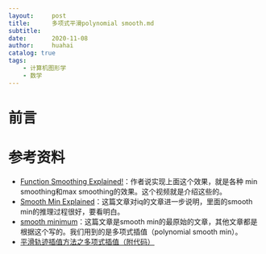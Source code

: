 ```yaml
---
layout:     post
title:      多项式平滑polynomial smooth.md
subtitle:   
date:       2020-11-08
author:     huahai
catalog: true
tags:
    - 计算机图形学
    - 数学
---
```


# 前言

# 参考资料

- [Function Smoothing Explained!](https://www.youtube.com/watch?v=YJ4iyff7zbk)：作者说实现上面这个效果，就是各种 min smoothing和max smoothing的效果。这个视频就是介绍这些的。
- [Smooth Min Explained](http://www.viniciusgraciano.com/blog/smin/)：这篇文章对iq的文章进一步说明，里面的smooth min的推理过程很好，要看明白。
- [smooth minimum](https://www.iquilezles.org/www/articles/smin/smin.htm)：这篇文章是smooth min的最原始的文章，其他文章都是根据这个写的。我们用到的是多项式插值（polynomial smooth min）。
- [平滑轨迹插值方法之多项式插值（附代码）](https://zhuanlan.zhihu.com/p/269230598)

